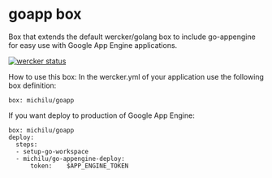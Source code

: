 # goapp box

Box that extends the default wercker/golang box to include go-appengine for easy use with Google App Engine applications.

[![wercker status](https://app.wercker.com/status/6491bd9bfdd500650f12b2a6454ff49f/m "wercker status")](https://app.wercker.com/project/bykey/6491bd9bfdd500650f12b2a6454ff49f)

How to use this box:
In the wercker.yml of your application use the following box definition:
```
box: michilu/goapp
```

If you want deploy to production of Google App Engine:
```
box: michilu/goapp
deploy:
  steps:
  - setup-go-workspace
  - michilu/go-appengine-deploy:
      token:    $APP_ENGINE_TOKEN
```
